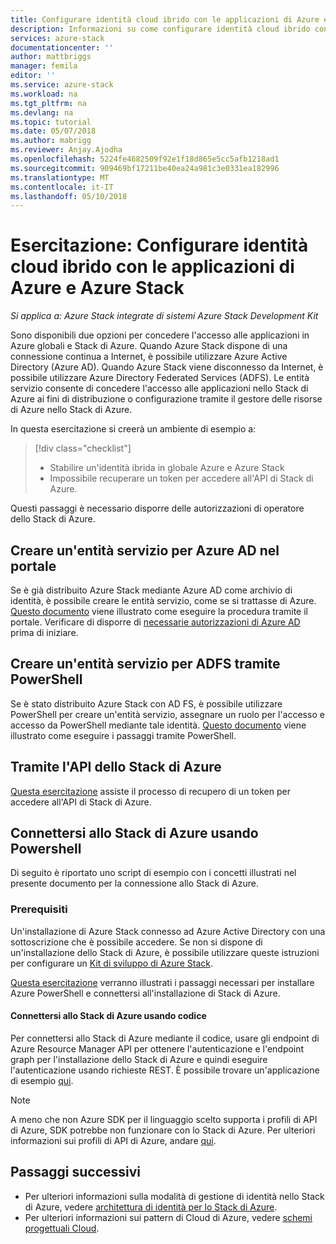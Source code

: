 ```yaml
---
title: Configurare identità cloud ibrido con le applicazioni di Azure e Azure Stack | Documenti Microsoft
description: Informazioni su come configurare identità cloud ibrido con le applicazioni di Azure e Azure Stack.
services: azure-stack
documentationcenter: ''
author: mattbriggs
manager: femila
editor: ''
ms.service: azure-stack
ms.workload: na
ms.tgt_pltfrm: na
ms.devlang: na
ms.topic: tutorial
ms.date: 05/07/2018
ms.author: mabrigg
ms.reviewer: Anjay.Ajodha
ms.openlocfilehash: 5224fe4682509f92e1f18d865e5cc5afb1218ad1
ms.sourcegitcommit: 909469bf17211be40ea24a981c3e0331ea182996
ms.translationtype: MT
ms.contentlocale: it-IT
ms.lasthandoff: 05/10/2018
---
```

# <a name="tutorial-configure-hybrid-cloud-identity-with-azure-and-azure-stack-applications"></a>Esercitazione: Configurare identità cloud ibrido con le applicazioni di Azure e Azure Stack

*Si applica a: Azure Stack integrate di sistemi Azure Stack Development Kit*

Sono disponibili due opzioni per concedere l'accesso alle applicazioni in Azure globali e Stack di Azure. Quando Azure Stack dispone di una connessione continua a Internet, è possibile utilizzare Azure Active Directory (Azure AD). Quando Azure Stack viene disconnesso da Internet, è possibile utilizzare Azure Directory Federated Services (ADFS). Le entità servizio consente di concedere l'accesso alle applicazioni nello Stack di Azure ai fini di distribuzione o configurazione tramite il gestore delle risorse di Azure nello Stack di Azure. 

In questa esercitazione si creerà un ambiente di esempio a:

> [!div class="checklist"]
> * Stabilire un'identità ibrida in globale Azure e Azure Stack
> * Impossibile recuperare un token per accedere all'API di Stack di Azure.

Questi passaggi è necessario disporre delle autorizzazioni di operatore dello Stack di Azure.

## <a name="create-a-service-principal-for-azure-ad-in-the-portal"></a>Creare un'entità servizio per Azure AD nel portale

Se è già distribuito Azure Stack mediante Azure AD come archivio di identità, è possibile creare le entità servizio, come se si trattasse di Azure. [Questo documento](https://docs.microsoft.com/en-us/azure/azure-stack/user/azure-stack-create-service-principals#create-service-principal-for-azure-ad) viene illustrato come eseguire la procedura tramite il portale. Verificare di disporre di [necessarie autorizzazioni di Azure AD](https://docs.microsoft.com/en-us/azure/azure-resource-manager/resource-group-create-service-principal-portal#required-permissions) prima di iniziare.

## <a name="create-a-service-principal-for-ad-fs-using-powershell"></a>Creare un'entità servizio per ADFS tramite PowerShell

Se è stato distribuito Azure Stack con AD FS, è possibile utilizzare PowerShell per creare un'entità servizio, assegnare un ruolo per l'accesso e accesso da PowerShell mediante tale identità. [Questo documento](https://docs.microsoft.com/en-us/azure/azure-stack/user/azure-stack-create-service-principals#create-service-principal-for-ad-fs) viene illustrato come eseguire i passaggi tramite PowerShell.

## <a name="using-the-azure-stack-api"></a>Tramite l'API dello Stack di Azure

[Questa esercitazione](https://docs.microsoft.com/en-us/azure/azure-stack/user/azure-stack-rest-api-use) assiste il processo di recupero di un token per accedere all'API di Stack di Azure.

## <a name="connect-to-azure-stack-using-powershell"></a>Connettersi allo Stack di Azure usando Powershell

Di seguito è riportato uno script di esempio con i concetti illustrati nel presente documento per la connessione allo Stack di Azure.

### <a name="prerequisites"></a>Prerequisiti

Un'installazione di Azure Stack connesso ad Azure Active Directory con una sottoscrizione che è possibile accedere. Se non si dispone di un'installazione dello Stack di Azure, è possibile utilizzare queste istruzioni per configurare un [Kit di sviluppo di Azure Stack](https://docs.microsoft.com/en-us/azure/azure-stack/asdk/asdk-deploy).

[Questa esercitazione](https://docs.microsoft.com/en-us/azure/azure-stack/azure-stack-powershell-configure-quickstart) verranno illustrati i passaggi necessari per installare Azure PowerShell e connettersi all'installazione di Stack di Azure.

#### <a name="connect-to-azure-stack-using-code"></a>Connettersi allo Stack di Azure usando codice

Per connettersi allo Stack di Azure mediante il codice, usare gli endpoint di Azure Resource Manager API per ottenere l'autenticazione e l'endpoint graph per l'installazione dello Stack di Azure e quindi eseguire l'autenticazione usando richieste REST. È possibile trovare un'applicazione di esempio [qui](https://github.com/shriramnat/HybridARMApplication).

> [!Note]  
A meno che non Azure SDK per il linguaggio scelto supporta i profili di API di Azure, SDK potrebbe non funzionare con lo Stack di Azure. Per ulteriori informazioni sui profili di API di Azure, andare [qui](https://docs.microsoft.com/da-dk/azure/azure-stack/user/azure-stack-version-profiles).

## <a name="next-steps"></a>Passaggi successivi

 - Per ulteriori informazioni sulla modalità di gestione di identità nello Stack di Azure, vedere [architettura di identità per lo Stack di Azure](https://docs.microsoft.com/azure/azure-stack/azure-stack-identity-architecture).  
 - Per ulteriori informazioni sui pattern di Cloud di Azure, vedere [schemi progettuali Cloud](https://docs.microsoft.com/azure/architecture/patterns).
